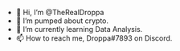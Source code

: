 - 👋 Hi, I’m @TheRealDroppa
- 👀 I’m pumped about crypto.
- 🌱 I’m currently learning Data Analysis.
- 📫 How to reach me, Droppa#7893 on Discord.

<!---
TheRealDroppa/TheRealDroppa is a ✨ special ✨ repository because its `README.md` (this file) appears on your GitHub profile.
You can click the Preview link to take a look at your changes.
--->
